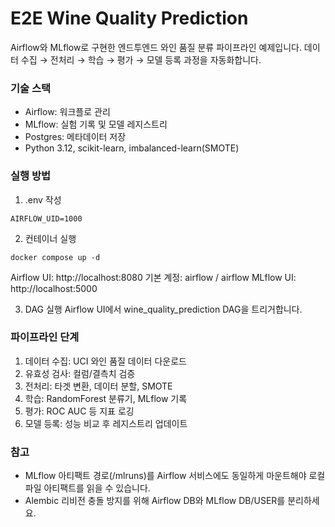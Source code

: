 # E2E Wine Quality Prediction
Airflow와 MLflow로 구현한 엔드투엔드 와인 품질 분류 파이프라인 예제입니다.
데이터 수집 → 전처리 → 학습 → 평가 → 모델 등록 과정을 자동화합니다.

### 기술 스택
- Airflow: 워크플로 관리
- MLflow: 실험 기록 및 모델 레지스트리
- Postgres: 메타데이터 저장
- Python 3.12, scikit-learn, imbalanced-learn(SMOTE)

### 실행 방법
1) .env 작성
```
AIRFLOW_UID=1000
```
2) 컨테이너 실행
```
docker compose up -d
```
Airflow UI: http://localhost:8080
기본 계정: airflow / airflow
MLflow UI: http://localhost:5000

3) DAG 실행
Airflow UI에서 wine_quality_prediction DAG을 트리거합니다.

### 파이프라인 단계
1. 데이터 수집: UCI 와인 품질 데이터 다운로드
2. 유효성 검사: 컬럼/결측치 검증
3. 전처리: 타겟 변환, 데이터 분할, SMOTE
4. 학습: RandomForest 분류기, MLflow 기록
5. 평가: ROC AUC 등 지표 로깅
6. 모델 등록: 성능 비교 후 레지스트리 업데이트

### 참고
- MLflow 아티팩트 경로(/mlruns)를 Airflow 서비스에도 동일하게 마운트해야 로컬 파일 아티팩트를 읽을 수 있습니다.
- Alembic 리비전 충돌 방지를 위해 Airflow DB와 MLflow DB/USER를 분리하세요.
